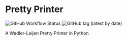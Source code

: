 # Pretty Printer

![GitHub Workflow Status](https://img.shields.io/github/workflow/status/wenkokke/py-prettyprinter/CI) ![GitHub tag (latest by date)](https://img.shields.io/github/v/tag/wenkokke/py-prettyprinter)


A Wadler-Leijen Pretty Printer in Python
